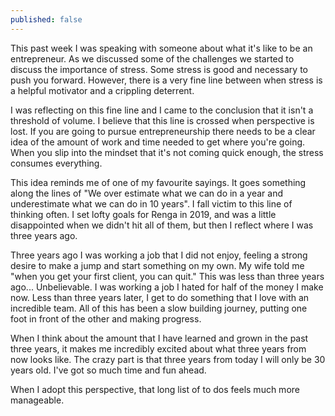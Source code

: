 ```yaml
---
published: false
---
```

This past week I was speaking with someone about what it's like to be an entrepreneur. As we discussed some of the challenges we started to discuss the importance of stress. Some stress is good and necessary to push you forward. However, there is a very fine line between when stress is a helpful motivator and a crippling deterrent.

I was reflecting on this fine line and I came to the conclusion that it isn't a threshold of volume. I believe that this line is crossed when perspective is lost. If you are going to pursue entrepreneurship there needs to be a clear idea of the amount of work and time needed to get where you're going. When you slip into the mindset that it's not coming quick enough, the stress consumes everything. 

This idea reminds me of one of my favourite sayings. It goes something along the lines of "We over estimate what we can do in a year and underestimate what we can do in 10 years". I fall victim to this line of thinking often. I set lofty goals for Renga in 2019, and was a little disappointed when we didn't hit all of them, but then I reflect where I was three years ago. 

Three years ago I was working a job that I did not enjoy, feeling a strong desire to make a jump and start something on my own. My wife told me "when you get your first client, you can quit." This was less than three years ago... Unbelievable. I was working a job I hated for half of the money I make now. Less than three years later, I get to do something that I love with an incredible team. All of this has been a slow building journey, putting one foot in front of the other and making progress.

When I think about the amount that I have learned and grown in the past three years, it makes me incredibly excited about what three years from now looks like. The crazy part is that three years from today I will only be 30 years old. I've got so much time and fun ahead.

When I adopt this perspective, that long list of to dos feels much more manageable. 
